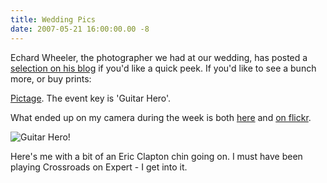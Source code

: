 ```yaml
---
title: Wedding Pics
date: 2007-05-21 16:00:00.00 -8
---
```

Echard Wheeler, the photographer we had at our wedding, has posted a [selection on his blog](http://echardwheeler.com/2007/05/14/amanda-grant/) if you'd like a quick peek. If you'd like to see a bunch more, or buy prints:

[Pictage](http://www.pictage.com/308689). The event key is 'Guitar Hero'.

What ended up on my camera during the week is both [here](/photos/set/72157600215776203) and [on flickr](http://flickr.com/photos/grantandamanda/sets/72157600215776203/).

![Guitar Hero!](/images/grant-clapton.jpg)

Here's me with a bit of an Eric Clapton chin going on. I must have been playing Crossroads on Expert - I get into it.

